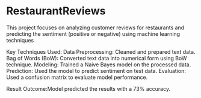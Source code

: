 # RestaurantReviews
This project focuses on analyzing customer reviews for restaurants and predicting the sentiment (positive or negative) using machine learning techniques

Key Techniques Used:
  Data Preprocessing: Cleaned and prepared text data.
  Bag of Words (BoW): Converted text data into numerical form using BoW technique.
  Modeling: Trained a Naive Bayes model on the processed data.
  Prediction: Used the model to predict sentiment on test data.
  Evaluation: Used a confusion matrix to evaluate model performance.
  
Result Outcome:Model predicted the results with a 73% accuracy.
